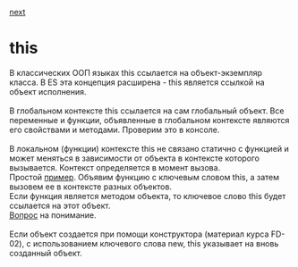<a href="02.md">next</a>

<h1>this</h1>

<div>
В классических ООП языках this ссылается на объект-экземпляр класса.
В ES эта концепция расширена - this является ссылкой на объект исполнения.
</div>

<br/>

<div>
В глобальном контексте this ссылается на сам глобальный объект.
Все переменные и функции, объявленные в глобальном контексте являются его свойствами и методами.
Проверим это в консоле.
</div>

<br/>

<div>
В локальном (функции) контексте this не связано статично
с функцией и может меняться в зависимости от объекта в контексте которого вызывается. Контекст определяется в момент вызова.
<div>
Простой <a href="https://codepen.io/paawel/pen/GydeeZ?editors=0012">пример</a>.
Объявим функцию с ключевым словом this, а затем вызовем ее в контексте разных объектов.

<br/>
Если функция является методом объекта, то ключевое слово this будет ссылается на этот объект.
<br/>
<a href="https://codepen.io/paawel/pen/EoLJVJ?editors=0012">Вопрос</a> на понимание.
</div>
</div>

<br/>

<div>
    Если объект создается при помощи конструктора (материал курса FD-02),
    с использованием ключевого слова new, this указывает на вновь созданный объект.
</div>

